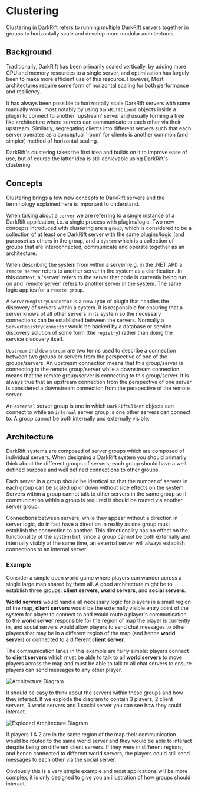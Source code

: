# Clustering
Clustering in DarkRift refers to running multiple DarkRift servers together in groups to horizontally scale and develop more modular architectures.

## Background
Traditionally, DarkRift has been primarily scaled vertically, by adding more CPU and memory resources to a single server, and optimization has largely been to make more efficient use of this resource. However, Most architectures require some form of horizontal scaling for both performance and resiliency.

It has always been possible to horizontally scale DarkRift servers with some manually work, most notably by using `DarkRiftClient` objects inside a plugin to connect to another 'upstream' server and usually forming a tree like architecture where servers can communicate to each other via their upstream. Similarly, segregating clients into different servers such that each server operates as a conceptual 'room' for clients is another common (and simpler) method of horizontal scaling.

DarkRift's clustering takes the first idea and builds on it to improve ease of use, but of course the latter idea is still achievable using DarkRift's clustering.

## Concepts
Clustering brings a few new concepts to DarkRift servers and the terminology explained here is important to understand.

When talking about a `server` we are referring to a single instance of a DarkRift application, i.e. a single process with plugins/logic. Two new concepts introduced with clustering are a `group`, which is considered to be a collection of at least one DarkRift server with the same plugins/logic (and purpose) as others in the group, and a `system` which is a collection of groups that are interconnected, communicate and operate together as an architecture.

When describing the system from within a server (e.g. in the .NET API) a `remote server` refers to another server in the system as a clarification. In this context, a 'server' refers to the server that code is currently being run on and 'remote server' refers to another server in the system. The same logic applies for a `remote group`.

A `ServerRegistryConnector` is a new type of plugin that handles the discovery of servers within a system. It is responsible for ensuring that a server knows of all other servers in its system so the necessary connections can be established between the servers. Normally a `ServerRegistryConnector` would be backed by a database or service discovery solution of some form (the `registry`) rather than doing the service discovery itself.

`Upstream` and `downstream` are two terms used to describe a connection between two groups or servers from the perspective of one of the groups/servers. An upstream connection means that this group/server is connecting to the remote group/server while a downstream connection means that the remote group/server is connecting to this group/server. It is always true that an upstream connection from the perspective of one server is considered a downstream connection from the perspective of the remote server.

An `external` server group is one in which `DarkRiftClient` objects can connect to while an `internal` server group is one other servers can connect to. A group cannot be both internally and externally visible.

## Architecture
DarkRift systems are composed of server groups which are composed of individual servers. When designing a DarkRift system you should primarily think about the different groups of servers; each group should have a well defined purpose and well defined connections to other groups.

Each server in a group should be identical so that the number of servers in each group can be scaled up or down without side effects on the system. Servers within a group cannot talk to other servers in the same group so if communication within a group is required it should be routed via another server group.

Connections between servers, while they appear without a direction in server logic, do in fact have a direction in reality as one group must establish the connection to another. This directionality has no effect on the functionality of the system but, since a group cannot be both externally and internally visibly at the same time, an external server will always establish connections to an internal server.

### Example
Consider a simple open world game where players can wander across a single large map shared by them all. A good architecture might be to establish three groups: **client servers**, **world servers**, and **social servers**.

**World servers** would handle all necessary logic for players in a small region of the map, **client servers** would be the externally visible entry point of the system for player to connect to and would route a player's communication to the **world server** responsible for the region of map the player is currently in, and social servers would allow players to send chat messages to other players that may be in a different region of the map (and hence **world server**) or connected to a different **client server**.

The communication lanes in this example are fairly simple: players connect to **client servers** which must be able to talk to all **world servers** to move players across the map and must be able to talk to all chat servers to ensure players can send messages to any other player.

![Architecture Diagram](~/images/advanced/clustering/example_architecture.png "Example Architecture")

It should be easy to think about the servers within these groups and how they interact. If we explode the diagram to contain 3 players, 2 client servers, 3 world servers and 1 social server you can see how they could interact.

![Exploded Architecture Diagram](~/images/advanced/clustering/example_architecture_exploded.png "Example Exploded Architecture")

If players 1 & 2 are in the same region of the map their communication would be routed to the same world server and they would be able to interact despite being on different client servers. If they were in different regions, and hence connected to different world servers, the players could still send messages to each other via the social server.

Obviously this is a very simple example and most applications will be more complex, it is only designed to give you an illustration of how groups should interact.

